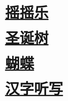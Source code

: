 <font size=18><b>[摇摇乐](https://lingoing.github.io/main/shake/)</b></font>  

<font size=18><b>[圣诞树](https://lingoing.github.io/main/tree/)</b></font>  

<font size=18><b>[蝴蝶](https://lingoing.github.io/main/butterfly/)</b></font>  

<font size=18><b>[汉字听写](https://lingoing.github.io/main/pinyin/)</b></font>
